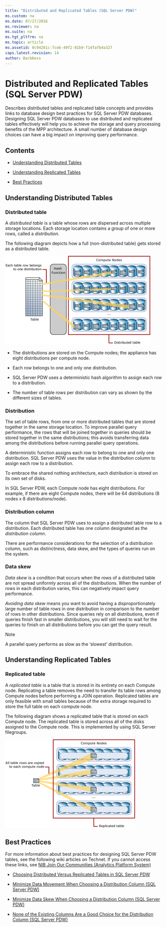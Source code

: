 ```yaml
---
title: "Distributed and Replicated Tables (SQL Server PDW)"
ms.custom: na
ms.date: 07/27/2016
ms.reviewer: na
ms.suite: na
ms.tgt_pltfrm: na
ms.topic: article
ms.assetid: 0c94281c-7ceb-49f2-81b9-f14fafb4a327
caps.latest.revision: 14
author: BarbKess
---
```

# Distributed and Replicated Tables (SQL Server PDW)
Describes distributed tables and replicated table concepts and provides links to database design best practices for SQL Server PDW databases. Designing SQL Server PDW databases to use distributed and replicated tables effectively will help you to achieve the storage and query processing benefits of the MPP architecture. A small number of database design choices can have a big impact on improving query performance.  
  
## Contents  
  
-   [Understanding Distributed Tables](#Distributed)  
  
-   [Understanding Replicated Tables](#Replicated)  
  
-   [Best Practices](#BestPractices)  
  
## <a name="Distributed"></a>Understanding Distributed Tables  
  
### Distributed table  
A *distributed table* is a table whose rows are dispersed across multiple storage locations. Each storage location contains a group of one or more rows, called a *distribution*.  
  
The following diagram depicts how a full (non-distributed table) gets stored as a distributed table.  
  
![Distributed Table](../sqlpdw/media/SQL_Server_ADW_DistributedTable.png "SQL_Server_ADW_DistributedTable")  
  
-   The distributions are stored on the Compute nodes; the appliance has eight distributions per compute node.  
  
-   Each row belongs to one and only one distribution.  
  
-   SQL Server PDW uses a deterministic hash algorithm to assign each row to a distribution.  
  
-   The number of table rows per distribution can vary as shown by the different sizes of tables.  
  
### Distribution  
The set of table rows, from one or more distributed tables that are stored together in the same storage location. To improve parallel query performance, the rows that will be joined together in queries should be stored together in the same distributions; this avoids transferring data among the distributions before running parallel query operations.  
  
A deterministic function assigns each row to belong to one and only one distribution. SQL Server PDW uses the value in the distribution column to assign each row to a distribution.  
  
To embrace the shared nothing architecture, each distribution is stored on its own set of disks.  
  
In SQL Server PDW, each Compute node has eight distributions. For example, if there are eight Compute nodes, there will be 64 distributions (8 nodes x 8 distributions/node).  
  
### Distribution column  
The column that SQL Server PDW uses to assign a distributed table row to a distribution. Each distributed table has one column designated as the *distribution column*.  
  
There are performance considerations for the selection of a distribution column, such as distinctness, data skew, and the types of queries run on the system.  
  
### Data skew  
*Data skew* is a condition that occurs when the rows of a distributed table are not spread uniformly across all of the distributions. When the number of rows in each distribution varies, this can negatively impact query performance.  
  
*Avoiding data skew* means you want to avoid having a disproportionately large number of table rows in one distribution in comparison to the number of rows in other distributions. Since queries rely on all distributions, even if queries finish fast in smaller distributions, you will still need to wait for the queries to finish on all distributions before you can get the query result.  
  
> [!NOTE]  
> A parallel query performs as slow as the ‘slowest’ distribution.  
  
## <a name="Replicated"></a>Understanding Replicated Tables  
  
### Replicated table  
A *replicated table* is a table that is stored in its entirety on each Compute node. Replicating a table removes the need to transfer its table rows among Compute nodes before performing a JOIN operation. Replicated tables are only feasible with small tables because of the extra storage required to store the full table on each compute node.  
  
The following diagram shows a replicated table that is stored on each Compute node. The replicated table is stored across all of the disks assigned to the Compute node. This is implemented by using SQL Server filegroups.  
  
![Replicated Table Stored on All Compute Nodes](../sqlpdw/media/SQL_Server_ADW_ReplicatedTable.png "SQL_Server_ADW_ReplicatedTable")  
  
## <a name="BestPractices"></a>Best Practices  
For more information about best practices for designing SQL Server PDW tables, see the following wiki articles on Technet. If you cannot access these links, see [NIB Join Our Communities  (Analytics Platform System)](../Topic/NIB%20Join%20Our%20Communities%20%20(Analytics%20Platform%20System).md)  
  
-   [Choosing Distributed Versus Replicated Tables in SQL Server PDW](http://go.microsoft.com/fwlink/?LinkId=247627)  
  
-   [Minimize Data Movement When Choosing a Distribution Column &#40;SQL Server PDW&#41;](../sqlpdw/minimize-data-movement-when-choosing-a-distribution-column-sql-server-pdw.md)  
  
-   [Minimize Data Skew When Choosing a Distribution Column &#40;SQL Server PDW&#41;](../sqlpdw/minimize-data-skew-when-choosing-a-distribution-column-sql-server-pdw.md)  
  
-   [None of the Existing Columns Are a Good Choice for the Distribution Column &#40;SQL Server PDW&#41;](../sqlpdw/none-of-the-existing-columns-are-a-good-choice-for-the-distribution-column-sql-server-pdw.md)  
  
